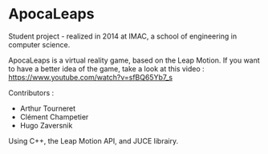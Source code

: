 ApocaLeaps
========

Student project - realized in 2014 at IMAC, a school of engineering in computer science.

ApocaLeaps is a virtual reality game, based on the Leap Motion. If you want to have a better idea of the game, take a look at this video : https://www.youtube.com/watch?v=sfBQ65Yb7_s

Contributors :
  - Arthur Tourneret
  - Clément Champetier
  - Hugo Zaversnik

Using C++, the Leap Motion API, and JUCE librairy.
